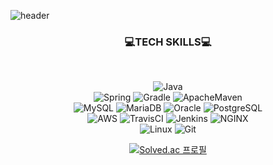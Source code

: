 ![header](https://capsule-render.vercel.app/api?type=venom&height=300&color=gradient&text=www-castlehi-com&section=header&reversal=false&textBg=false&fontColor=b9e0fd&animation=twinkling&fontSize=50&strokeWidth=2&stroke=111111)

<!--
<div align="center">
  
  <img src="https://www.fightersgeneration.com/news2022/char3/spiderman-ps4-photo-mode.gif" />

</div>
-->

<h3 align="center">
  💻TECH SKILLS💻
</h3>
<br>
<div align="center">
  
  ![Java](https://img.shields.io/badge/Java-007396?style=for-the-badge&logo=openjdk&logoColor=white)
  <br>
  ![Spring](https://img.shields.io/badge/Spring-6DB33F?style=for-the-badge&logo=Spring&logoColor=white)
  ![Gradle](https://img.shields.io/badge/Gradle-02303A?style=for-the-badge&logo=Gradle&logoColor=white)
  ![ApacheMaven](https://img.shields.io/badge/Apache_Maven-C71A36?style=for-the-badge&logo=Apache-Maven&logoColor=white)
  <br>
  ![MySQL](https://img.shields.io/badge/MySQL-4479A1?style=for-the-badge&logo=MySQL&logoColor=white)
  ![MariaDB](https://img.shields.io/badge/MariaDB-003545?style=for-the-badge&logo=MariaDB&logoColor=white) 
  ![Oracle](https://img.shields.io/badge/Oracle-F80000?style=for-the-badge&logo=oracle&logoColor=white")
  ![PostgreSQL](https://img.shields.io/badge/PostgreSQL-4169E1?style=for-the-badge&logo=postgresql&logoColor=white")
  <br>
  ![AWS](https://img.shields.io/badge/Amazon_AWS-232F3E?style=for-the-badge&logo=amazonwebservices&logoColor=white)
  ![TravisCI](https://img.shields.io/badge/Travis_CI-3EAAAF?style=for-the-badge&logo=Travis-CI&logoColor=white)
  ![Jenkins](https://img.shields.io/badge/Jenkins-D24939?style=for-the-badge&logo=Jenkins&logoColor=white)
  ![NGINX](https://img.shields.io/badge/NGINX-009639?style=for-the-badge&logo=NGINX&logoColor=white)
  <br>
  ![Linux](https://img.shields.io/badge/Linux-FCC624?style=for-the-badge&logo=Linux&logoColor=white)
  ![Git](https://img.shields.io/badge/Git-F05032?style=for-the-badge&logo=Git&logoColor=white)
  
</div>

<div align="center">
  
  [![Solved.ac 프로필](http://mazassumnida.wtf/api/v2/generate_badge?boj=www_castlehi)](https://solved.ac/www_castlehi)
  
</div>
